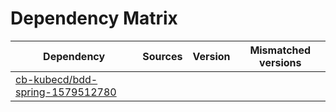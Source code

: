 # Dependency Matrix

Dependency | Sources | Version | Mismatched versions
---------- | ------- | ------- | -------------------
[cb-kubecd/bdd-spring-1579512780](https://github.com/cb-kubecd/bdd-spring-1579512780.git) |  | []() | 
